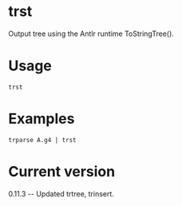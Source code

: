 # trst

Output tree using the Antlr runtime ToStringTree().

# Usage

    trst

# Examples

    trparse A.g4 | trst

# Current version

0.11.3 -- Updated trtree, trinsert.
